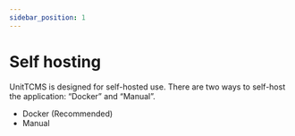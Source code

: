 ```yaml
---
sidebar_position: 1
---
```


# Self hosting

UnitTCMS is designed for self-hosted use. There are two ways to self-host the application: “Docker” and “Manual”.

- Docker (Recommended)
- Manual
